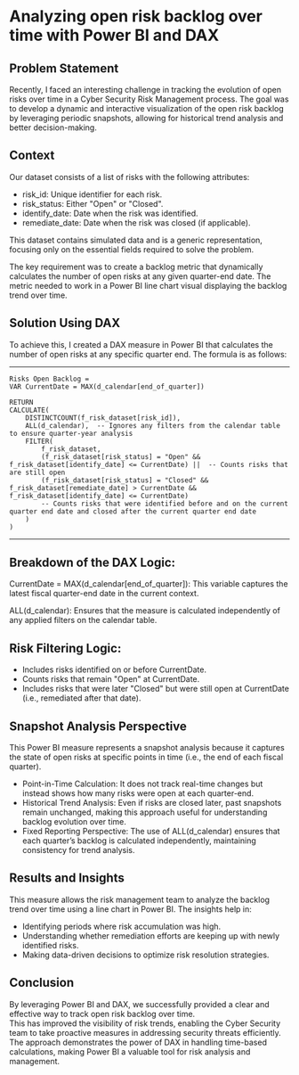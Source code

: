 # Analyzing open risk backlog over time with Power BI and DAX

## Problem Statement

Recently, I faced an interesting challenge in tracking the evolution of open risks over time in a Cyber Security Risk Management process. The goal was to develop a dynamic and interactive visualization of the open risk backlog by leveraging periodic snapshots, allowing for historical trend analysis and better decision-making.

## Context

Our dataset consists of a list of risks with the following attributes:

- risk_id: Unique identifier for each risk.  
- risk_status: Either "Open" or "Closed".  
- identify_date: Date when the risk was identified.  
- remediate_date: Date when the risk was closed (if applicable).

This dataset contains simulated data and is a generic representation, focusing only on the essential fields required to solve the problem.

The key requirement was to create a backlog metric that dynamically calculates the number of open risks at any given quarter-end date. The metric needed to work in a Power BI line chart visual displaying the backlog trend over time.  

## Solution Using DAX

To achieve this, I created a DAX measure in Power BI that calculates the number of open risks at any specific quarter end. The formula is as follows:

-------------------------------------------------------------------------------------------------------------------------------------------------------------

```DAX
Risks Open Backlog = 
VAR CurrentDate = MAX(d_calendar[end_of_quarter])

RETURN
CALCULATE(
    DISTINCTCOUNT(f_risk_dataset[risk_id]),
    ALL(d_calendar),  -- Ignores any filters from the calendar table to ensure quarter-year analysis
    FILTER(
        f_risk_dataset,
        (f_risk_dataset[risk_status] = "Open" && f_risk_dataset[identify_date] <= CurrentDate) ||  -- Counts risks that are still open
        (f_risk_dataset[risk_status] = "Closed" && f_risk_dataset[remediate_date] > CurrentDate && f_risk_dataset[identify_date] <= CurrentDate) 
        -- Counts risks that were identified before and on the current quarter end date and closed after the current quarter end date
    )
)
```
--------------------------------------------------------------------------------------------------------------------------------------------------------------

## Breakdown of the DAX Logic:

CurrentDate = MAX(d_calendar[end_of_quarter]): This variable captures the latest fiscal quarter-end date in the current context.  

ALL(d_calendar): Ensures that the measure is calculated independently of any applied filters on the calendar table.  

## Risk Filtering Logic:

- Includes risks identified on or before CurrentDate.  
- Counts risks that remain "Open" at CurrentDate.  
- Includes risks that were later "Closed" but were still open at CurrentDate (i.e., remediated after that date).  

## Snapshot Analysis Perspective

This Power BI measure represents a snapshot analysis because it captures the state of open risks at specific points in time (i.e., the end of each fiscal quarter).

- Point-in-Time Calculation: It does not track real-time changes but instead shows how many risks were open at each quarter-end.  
- Historical Trend Analysis: Even if risks are closed later, past snapshots remain unchanged, making this approach useful for understanding backlog evolution over time.  
- Fixed Reporting Perspective: The use of ALL(d_calendar) ensures that each quarter’s backlog is calculated independently, maintaining consistency for trend analysis.  

## Results and Insights

This measure allows the risk management team to analyze the backlog trend over time using a line chart in Power BI. The insights help in:

- Identifying periods where risk accumulation was high.
- Understanding whether remediation efforts are keeping up with newly identified risks.
- Making data-driven decisions to optimize risk resolution strategies.

## Conclusion

By leveraging Power BI and DAX, we successfully provided a clear and effective way to track open risk backlog over time.  
This has improved the visibility of risk trends, enabling the Cyber Security team to take proactive measures in addressing security threats efficiently.  
The approach demonstrates the power of DAX in handling time-based calculations, making Power BI a valuable tool for risk analysis and management.  
